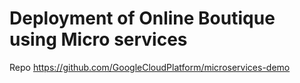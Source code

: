 # Deployment of Online Boutique using Micro services
Repo https://github.com/GoogleCloudPlatform/microservices-demo
